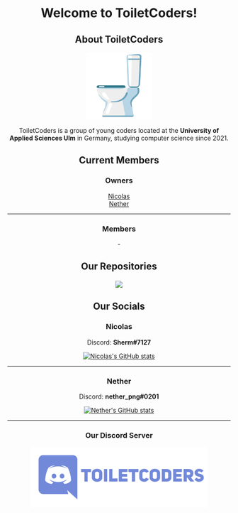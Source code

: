 <h1 align="center">Welcome to ToiletCoders!</h1>
<div align="center">
  <h2>About ToiletCoders</h2>
  <img width="150" src="https://github.com/ToiletCoders/.github/blob/main/profile/images/toilet.png" />
  <p>
    ToiletCoders is a group of young coders located at the <strong>University of Applied Sciences Ulm</strong> in Germany, studying computer science since 2021.
  </p>
</div>
<div>
  <div align="center">
    <h2>Current Members</h2>
    <h3>Owners</h3>
    <p>
      <a href="https://github.com/bircni">Nicolas</a>
      <br>
      <a href="https://github.com/GitNether">Nether</a>
    </p>
    <hr>
    <h3>Members</h3>
    <p>
      -
    </p>
  </div>
</div>
<h2 align="center">Our Repositories</h2>
<div align="center">
  <a href="https://github.com/ToiletCoders/THU-Summary-SS22">
    <img align="center" src="https://github-readme-stats.vercel.app/api/pin/?username=ToiletCoders&repo=THU-Summary-SS22&layout=compact&theme=dark" />
  </a>
</div>
<h2 align="center">Our Socials</h2>
<div align="center">
  <h3>Nicolas</h3>
  <p>Discord: <strong>Sherm#7127</strong></p>
  
   [![Nicolas's GitHub stats](https://github-readme-stats.vercel.app/api?username=bircni&layout=compact&theme=dark)](https://github.com/bircni/github-readme-stats)
  
  <hr />
  
  <h3>Nether</h3>
  <p>Discord: <strong>nether_png#0201</strong></p>

  [![Nether's GitHub stats](https://github-readme-stats.vercel.app/api?username=GitNether&layout=compact&theme=dark)](https://github.com/GitNether/github-readme-stats)

</div>

<hr />
<div align="center">
  <h3 align="center">Our Discord Server</h3>
  <a href="https://www.youtube.com/watch?v=dQw4w9WgXcQ">
    <img width="400" src="https://github.com/ToiletCoders/.github/blob/main/profile/images/discord.png" />
  </a>
</div>
